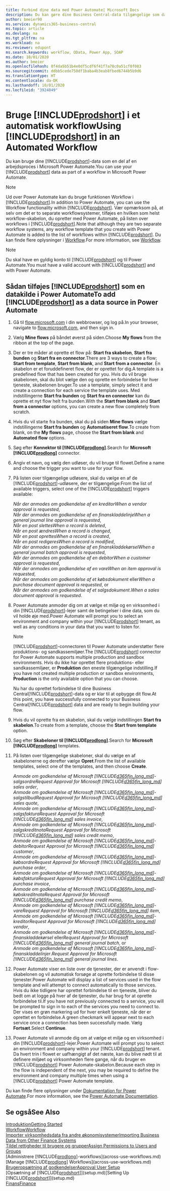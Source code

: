 ```yaml
---
title: Forbind dine data med Power Automate| Microsoft Docs
description: Du kan gøre dine Business Central-data tilgængelige som datakilde og angive en OData URL-adresse til dine webtjenester for at oprette et automatiseret workflow.
author: bmeier90
ms.service: dynamics365-business-central
ms.topic: article
ms.devlang: na
ms.tgt_pltfrm: na
ms.workload: na
ms.reviewer: edupont
ms.search.keywords: workflow, OData, Power App, SOAP
ms.date: 10/01/2020
ms.author: bmeier
ms.openlocfilehash: 8f4da5b51b4e0df5cdf6f41f7a78c0a51cf0f083
ms.sourcegitcommit: ddbb5cede750df1baba4b3eab8fbed6744b5b9d6
ms.translationtype: HT
ms.contentlocale: da-DK
ms.lasthandoff: 10/01/2020
ms.locfileid: "3924849"
---
```

# <a name="using-prodshort-in-an-automated-workflow"></a><span data-ttu-id="30d0f-103">Bruge [!INCLUDE[prodshort](includes/prodshort.md)] i et automatisk workflow</span><span class="sxs-lookup"><span data-stu-id="30d0f-103">Using [!INCLUDE[prodshort](includes/prodshort.md)] in an Automated Workflow</span></span>

<span data-ttu-id="30d0f-104">Du kan bruge dine [!INCLUDE[prodshort](includes/prodshort.md)]-data som en del af en arbejdsproces i Microsoft Power Automate.</span><span class="sxs-lookup"><span data-stu-id="30d0f-104">You can use your [!INCLUDE[prodshort](includes/prodshort.md)] data as part of a workflow in Microsoft Power Automate.</span></span>

> [!NOTE]
> <span data-ttu-id="30d0f-105">Ud over Power Automate kan du bruge funktionen Workflow i [!INCLUDE[prodshort](includes/prodshort.md)].</span><span class="sxs-lookup"><span data-stu-id="30d0f-105">In addition to Power Automate, you can use the Workflow functionality within [!INCLUDE[prodshort](includes/prodshort.md)].</span></span> <span data-ttu-id="30d0f-106">Vær opmærksom på, at selv om det er to separate workflowsystemer, tilføjes en hvilken som helst workflow-skabelon, du opretter med Power Automate, på listen over workflows i [!INCLUDE[prodshort](includes/prodshort.md)].</span><span class="sxs-lookup"><span data-stu-id="30d0f-106">Note that although they are two separate workflow systems, any workflow template that you create with Power Automate is added to the list of workflows  within [!INCLUDE[prodshort](includes/prodshort.md)].</span></span> <span data-ttu-id="30d0f-107">Du kan finde flere oplysninger i [Workflow](across-workflow.md).</span><span class="sxs-lookup"><span data-stu-id="30d0f-107">For more information, see [Workflow](across-workflow.md).</span></span>  

> [!NOTE]  
> <span data-ttu-id="30d0f-108">Du skal have en gyldig konto til [!INCLUDE[prodshort](includes/prodshort.md)] og til Power Automate.</span><span class="sxs-lookup"><span data-stu-id="30d0f-108">You must have a valid account with [!INCLUDE[prodshort](includes/prodshort.md)] and with Power Automate.</span></span>  

## <a name="to-add-prodshort-as-a-data-source-in-power-automate"></a><span data-ttu-id="30d0f-109">Sådan tilføjes [!INCLUDE[prodshort](includes/prodshort.md)] som en datakilde i Power Automate</span><span class="sxs-lookup"><span data-stu-id="30d0f-109">To add [!INCLUDE[prodshort](includes/prodshort.md)] as a data source in Power Automate</span></span>

1. <span data-ttu-id="30d0f-110">Gå til [flow.microsoft.com](https://flow.microsoft.com) i din webbrowser, og log på.</span><span class="sxs-lookup"><span data-stu-id="30d0f-110">In your browser, navigate to [flow.microsoft.com](https://flow.microsoft.com), and then sign in.</span></span>
2. <span data-ttu-id="30d0f-111">Vælg **Mine flows** på båndet øverst på siden.</span><span class="sxs-lookup"><span data-stu-id="30d0f-111">Choose **My flows** from the ribbon at the top of the page.</span></span>
3. <span data-ttu-id="30d0f-112">Der er tre måder at oprette et flow på: **Start fra skabelon**, **Start fra bunden** og **Start fra en connector**.</span><span class="sxs-lookup"><span data-stu-id="30d0f-112">There are 3 ways to create a flow; **Start from template**, **Start from blank**, and **Start from a connector**.</span></span> <span data-ttu-id="30d0f-113">En skabelon er et foruddefineret flow, der er oprettet for dig.</span><span class="sxs-lookup"><span data-stu-id="30d0f-113">A template is a predefined flow that has been created for you.</span></span> <span data-ttu-id="30d0f-114">Hvis du vil bruge skabelonen, skal du blot vælge den og oprette en forbindelse for hver tjeneste, skabelonen bruger.</span><span class="sxs-lookup"><span data-stu-id="30d0f-114">To use a template, simply select it and create a connection for each service the template uses.</span></span> <span data-ttu-id="30d0f-115">Med indstillingerne **Start fra bunden** og **Start fra en connector** kan du oprette et nyt flow helt fra bunden.</span><span class="sxs-lookup"><span data-stu-id="30d0f-115">With the **Start from blank** and **Start from a connector** options, you can create a new flow completely from scratch.</span></span>
4. <span data-ttu-id="30d0f-116">Hvis du vil starte fra bunden, skal du på siden **Mine flows** vælge indstillingerne **Start fra bunden** og **Automatiseret flow**.</span><span class="sxs-lookup"><span data-stu-id="30d0f-116">To create from blank, on the **My flows** page, choose the **Start from blank** and **Automated flow** options.</span></span>
5. <span data-ttu-id="30d0f-117">Søg efter **Konnektor til [!INCLUDE[prodlong](includes/prodlong.md)]**.</span><span class="sxs-lookup"><span data-stu-id="30d0f-117">Search for **Microsoft [!INCLUDE[prodlong](includes/prodlong.md)]** connector.</span></span>
6. <span data-ttu-id="30d0f-118">Angiv et navn, og vælg den udløser, du vil bruge til flowet.</span><span class="sxs-lookup"><span data-stu-id="30d0f-118">Define a name and choose the trigger you want to use for your flow.</span></span>
7. <span data-ttu-id="30d0f-119">På listen over tilgængelige udløsere, skal du vælge en af de [!INCLUDE[prodshort](includes/prodshort.md)]-udløsere, der er tilgængelige:</span><span class="sxs-lookup"><span data-stu-id="30d0f-119">From the list of available triggers, select one of the [!INCLUDE[prodshort](includes/prodshort.md)] triggers available:</span></span>  

    <span data-ttu-id="30d0f-120">*Når der anmodes om godkendelse af en kreditor*</span><span class="sxs-lookup"><span data-stu-id="30d0f-120">*When a vendor approval is requested*,</span></span>  
    <span data-ttu-id="30d0f-121">*Når der anmodes om godkendelse af en finanskladdelinje*</span><span class="sxs-lookup"><span data-stu-id="30d0f-121">*When a general journal line approval is requested*,</span></span>  
    <span data-ttu-id="30d0f-122">*Når en post slettes*</span><span class="sxs-lookup"><span data-stu-id="30d0f-122">*When a record is deleted*,</span></span>  
    <span data-ttu-id="30d0f-123">*Når en post ændres*</span><span class="sxs-lookup"><span data-stu-id="30d0f-123">*When a record is changed*,</span></span>  
    <span data-ttu-id="30d0f-124">*Når en post oprettes*</span><span class="sxs-lookup"><span data-stu-id="30d0f-124">*When a record is created*,</span></span>  
    <span data-ttu-id="30d0f-125">*Når en post redigeres*</span><span class="sxs-lookup"><span data-stu-id="30d0f-125">*When a record is modified*,</span></span>  
    <span data-ttu-id="30d0f-126">*Når der anmodes om godkendelse af en finanskladdekørsel*</span><span class="sxs-lookup"><span data-stu-id="30d0f-126">*When a general journal batch approval is requested*,</span></span>  
    <span data-ttu-id="30d0f-127">*Når der anmodes om godkendelse af en debitor*</span><span class="sxs-lookup"><span data-stu-id="30d0f-127">*When a customer approval is requested*,</span></span>  
    <span data-ttu-id="30d0f-128">*Når der anmodes om godkendelse af en vare*</span><span class="sxs-lookup"><span data-stu-id="30d0f-128">*When an item approval is requested*,</span></span>  
    <span data-ttu-id="30d0f-129">*Når der anmodes om godkendelse af et købsdokument* eller</span><span class="sxs-lookup"><span data-stu-id="30d0f-129">*When a purchase document approval is requested*, or</span></span>  
    <span data-ttu-id="30d0f-130">*Når der anmodes om godkendelse af et salgsdokument*.</span><span class="sxs-lookup"><span data-stu-id="30d0f-130">*When a sales document approval is requested*.</span></span>

8. <span data-ttu-id="30d0f-131">Power Automate anmoder dig om at vælge et miljø og en virksomhed i din [!INCLUDE[prodshort](includes/prodshort.md)]-lejer samt de betingelser i dine data, som du vil holde øje med.</span><span class="sxs-lookup"><span data-stu-id="30d0f-131">Power Automate will prompt you to select an environment and company within your [!INCLUDE[prodshort](includes/prodshort.md)] tenant, as well as any conditions in your data that you want to listen for.</span></span>

    > [!NOTE]
    > <span data-ttu-id="30d0f-132">[!INCLUDE[prodshort](includes/prodshort.md)]-connectoren til Power Automate understøtter flere produktions- og sandkassemiljøer.</span><span class="sxs-lookup"><span data-stu-id="30d0f-132">The [!INCLUDE[prodshort](includes/prodshort.md)] connector for Power Automate supports multiple production and sandbox environments.</span></span> <span data-ttu-id="30d0f-133">Hvis du ikke har oprettet flere produktions- eller sandkassemiljøer, er **Produktion** den eneste tilgængelige indstilling.</span><span class="sxs-lookup"><span data-stu-id="30d0f-133">If you have not created multiple production or sandbox environments, **Production** is the only available option that you can choose.</span></span>  

    <span data-ttu-id="30d0f-134">Nu har du oprettet forbindelse til dine Business Central[!INCLUDE[prodshort](includes/prodshort.md)]-data og er klar til at opbygge dit flow.</span><span class="sxs-lookup"><span data-stu-id="30d0f-134">At this point, you have successfully connected to your Business Central[!INCLUDE[prodshort](includes/prodshort.md)] data and are ready to begin building your flow.</span></span>

9. <span data-ttu-id="30d0f-135">Hvis du vil oprette fra en skabelon, skal du vælge indstillingen **Start fra skabelon**.</span><span class="sxs-lookup"><span data-stu-id="30d0f-135">To create from a template, choose the **Start from template** option.</span></span>
10. <span data-ttu-id="30d0f-136">Søg efter **Skabeloner til [!INCLUDE[prodlong](includes/prodlong.md)]**.</span><span class="sxs-lookup"><span data-stu-id="30d0f-136">Search for **Microsoft [!INCLUDE[prodlong](includes/prodlong.md)]** templates.</span></span>
11. <span data-ttu-id="30d0f-137">På listen over tilgængelige skabeloner, skal du vælge en af skabelonerne og derefter vælge **Opret**.</span><span class="sxs-lookup"><span data-stu-id="30d0f-137">From the list of available templates, select one of the templates, and then choose **Create**.</span></span>  

    <span data-ttu-id="30d0f-138">*Anmode om godkendelse af Microsoft [!INCLUDE[d365fin_long_md](includes/d365fin_long_md.md)]-salgsordre*</span><span class="sxs-lookup"><span data-stu-id="30d0f-138">*Request Approval for Microsoft [!INCLUDE[d365fin_long_md](includes/d365fin_long_md.md)] sales order*,</span></span>  
    <span data-ttu-id="30d0f-139">*Anmode om godkendelse af Microsoft [!INCLUDE[d365fin_long_md](includes/d365fin_long_md.md)]-salgstilbud*</span><span class="sxs-lookup"><span data-stu-id="30d0f-139">*Request Approval for Microsoft [!INCLUDE[d365fin_long_md](includes/d365fin_long_md.md)] sales quote*,</span></span>  
    <span data-ttu-id="30d0f-140">*Anmode om godkendelse af Microsoft [!INCLUDE[d365fin_long_md](includes/d365fin_long_md.md)]-salgsfaktura*</span><span class="sxs-lookup"><span data-stu-id="30d0f-140">*Request Approval for Microsoft [!INCLUDE[d365fin_long_md](includes/d365fin_long_md.md)] sales invoice*,</span></span>  
    <span data-ttu-id="30d0f-141">*Anmode om godkendelse af Microsoft [!INCLUDE[d365fin_long_md](includes/d365fin_long_md.md)]-salgskreditnota*</span><span class="sxs-lookup"><span data-stu-id="30d0f-141">*Request Approval for Microsoft [!INCLUDE[d365fin_long_md](includes/d365fin_long_md.md)] sales credit memo*,</span></span>  
    <span data-ttu-id="30d0f-142">*Anmode om godkendelse af Microsoft [!INCLUDE[d365fin_long_md](includes/d365fin_long_md.md)]-debitor*</span><span class="sxs-lookup"><span data-stu-id="30d0f-142">*Request Approval for Microsoft [!INCLUDE[d365fin_long_md](includes/d365fin_long_md.md)] customer*,</span></span>  
    <span data-ttu-id="30d0f-143">*Anmode om godkendelse af Microsoft [!INCLUDE[d365fin_long_md](includes/d365fin_long_md.md)]-købsordre*</span><span class="sxs-lookup"><span data-stu-id="30d0f-143">*Request Approval for Microsoft [!INCLUDE[d365fin_long_md](includes/d365fin_long_md.md)] purchase order*,</span></span>  
    <span data-ttu-id="30d0f-144">*Anmode om godkendelse af Microsoft [!INCLUDE[d365fin_long_md](includes/d365fin_long_md.md)]-købsfaktura*</span><span class="sxs-lookup"><span data-stu-id="30d0f-144">*Request Approval for Microsoft [!INCLUDE[d365fin_long_md](includes/d365fin_long_md.md)] purchase invoice*,</span></span>  
    <span data-ttu-id="30d0f-145">*Anmode om godkendelse af Microsoft [!INCLUDE[d365fin_long_md](includes/d365fin_long_md.md)]-købskreditnota*</span><span class="sxs-lookup"><span data-stu-id="30d0f-145">*Request Approval for Microsoft [!INCLUDE[d365fin_long_md](includes/d365fin_long_md.md)] purchase credit memo*,</span></span>  
    <span data-ttu-id="30d0f-146">*Anmode om godkendelse af Microsoft [!INCLUDE[d365fin_long_md](includes/d365fin_long_md.md)]-vare*</span><span class="sxs-lookup"><span data-stu-id="30d0f-146">*Request Approval for Microsoft [!INCLUDE[d365fin_long_md](includes/d365fin_long_md.md)] item*,</span></span>  
    <span data-ttu-id="30d0f-147">*Anmode om godkendelse af Microsoft [!INCLUDE[d365fin_long_md](includes/d365fin_long_md.md)]-kreditor*</span><span class="sxs-lookup"><span data-stu-id="30d0f-147">*Request Approval for Microsoft [!INCLUDE[d365fin_long_md](includes/d365fin_long_md.md)] vendor*,</span></span>  
    <span data-ttu-id="30d0f-148">*Anmode om godkendelse af Microsoft [!INCLUDE[d365fin_long_md](includes/d365fin_long_md.md)]-finanskladdekørsel* eller</span><span class="sxs-lookup"><span data-stu-id="30d0f-148">*Request Approval for Microsoft [!INCLUDE[d365fin_long_md](includes/d365fin_long_md.md)] general journal batch*, or</span></span>    
    <span data-ttu-id="30d0f-149">*Anmode om godkendelse af Microsoft [!INCLUDE[d365fin_long_md](includes/d365fin_long_md.md)]-finanskladdelinjer*.</span><span class="sxs-lookup"><span data-stu-id="30d0f-149">*Request Approval for Microsoft [!INCLUDE[d365fin_long_md](includes/d365fin_long_md.md)] general journal lines*.</span></span>  
12. <span data-ttu-id="30d0f-150">Power Automate viser en liste over de tjenester, der er anvendt i flow-skabelonen og vil automatisk forsøge at oprette forbindelse til disse tjenester.</span><span class="sxs-lookup"><span data-stu-id="30d0f-150">Power Automate will display a list of services used in the flow template and will attempt to connect automatically to those services.</span></span> <span data-ttu-id="30d0f-151">Hvis du ikke tidligere har oprettet forbindelse til en tjeneste, bliver du bedt om at logge på hver af de tjenester, du har brug for at oprette forbindelse til.</span><span class="sxs-lookup"><span data-stu-id="30d0f-151">If you have not previously connected to a service, you will be prompted to sign in to each of the services you need to connect to.</span></span> <span data-ttu-id="30d0f-152">Der vises en grøn markering ud for hver enkelt tjeneste, når der er oprettet en forbindelse.</span><span class="sxs-lookup"><span data-stu-id="30d0f-152">A green checkmark will appear next to each service once a connection has been successfully made.</span></span> <span data-ttu-id="30d0f-153">Vælg **Fortsæt**.</span><span class="sxs-lookup"><span data-stu-id="30d0f-153">Select **Continue**.</span></span>
13. <span data-ttu-id="30d0f-154">Power Automate vil anmode dig om at vælge et miljø og en virksomhed i din [!INCLUDE[prodshort](includes/prodshort.md)]-lejer.</span><span class="sxs-lookup"><span data-stu-id="30d0f-154">Power Automate will prompt you to select an environment and company within your [!INCLUDE[prodshort](includes/prodshort.md)] tenant.</span></span> <span data-ttu-id="30d0f-155">Da hvert trin i flowet er uafhængigt af det næste, kan du blive nødt til at definere miljøet og virksomheden flere gange, når du bruger en [!INCLUDE[prodshort](includes/prodshort.md)] Power Automate-skabelon.</span><span class="sxs-lookup"><span data-stu-id="30d0f-155">Because each step in the flow is independent of the next, you may be required to define the environment and company multiple times when using a [!INCLUDE[prodshort](includes/prodshort.md)] Power Automate template.</span></span>

<span data-ttu-id="30d0f-156">Du kan finde flere oplysninger under [Dokumentation for Power Automate](/power-automate/getting-started).</span><span class="sxs-lookup"><span data-stu-id="30d0f-156">For more information, see the [Power Automate Documentation](/power-automate/getting-started).</span></span>

## <a name="see-also"></a><span data-ttu-id="30d0f-157">Se også</span><span class="sxs-lookup"><span data-stu-id="30d0f-157">See Also</span></span>

[<span data-ttu-id="30d0f-158">Introduktion</span><span class="sxs-lookup"><span data-stu-id="30d0f-158">Getting Started</span></span>](product-get-started.md)  
[<span data-ttu-id="30d0f-159">Workflow</span><span class="sxs-lookup"><span data-stu-id="30d0f-159">Workflow</span></span>](across-workflow.md)  
[<span data-ttu-id="30d0f-160">Importer virksomhedsdata fra andre økonomisystemer</span><span class="sxs-lookup"><span data-stu-id="30d0f-160">Importing Business Data from Other Finance Systems</span></span>](across-import-data-configuration-packages.md)  
[<span data-ttu-id="30d0f-161">Tildel rettigheder til brugere og grupper</span><span class="sxs-lookup"><span data-stu-id="30d0f-161">Assign Permissions to Users and Groups</span></span>](ui-define-granular-permissions.md)  
<span data-ttu-id="30d0f-162">[Administrere [!INCLUDE[prodlong](includes/prodlong.md)]-workflows](across-use-workflows.md)</span><span class="sxs-lookup"><span data-stu-id="30d0f-162">[Manage [!INCLUDE[prodlong](includes/prodlong.md)] Workflows](across-use-workflows.md)</span></span>  
[<span data-ttu-id="30d0f-163">Brugeropsætning af godkendelser</span><span class="sxs-lookup"><span data-stu-id="30d0f-163">Approval User Setup</span></span>](across-how-to-set-up-approval-users.md)  
<span data-ttu-id="30d0f-164">[Opsætning af [!INCLUDE[prodshort](includes/prodshort.md)]](setup.md)</span><span class="sxs-lookup"><span data-stu-id="30d0f-164">[Setting Up [!INCLUDE[prodshort](includes/prodshort.md)]](setup.md)</span></span>  
[<span data-ttu-id="30d0f-165">Finans</span><span class="sxs-lookup"><span data-stu-id="30d0f-165">Finance</span></span>](finance.md)  
